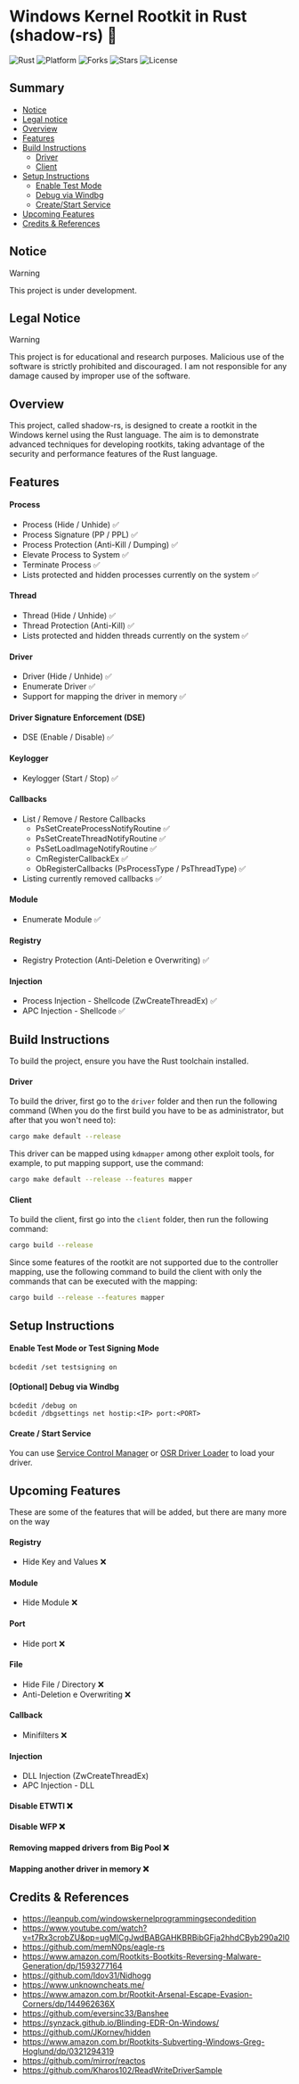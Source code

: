 # Windows Kernel Rootkit in Rust (shadow-rs) 🦀

![Rust](https://img.shields.io/badge/made%20with-Rust-red)
![Platform](https://img.shields.io/badge/platform-windows-blueviolet)
![Forks](https://img.shields.io/github/forks/joaoviictorti/shadow-rs)
![Stars](https://img.shields.io/github/stars/joaoviictorti/shadow-rs)
![License](https://img.shields.io/github/license/joaoviictorti/shadow-rs)

## Summary

* [Notice](#notice)
* [Legal notice](#legal-notice)
* [Overview](#overview)
* [Features](#contents)
* [Build Instructions](#build-instructions)
  * [Driver](#driver)
  * [Client](#client)
* [Setup Instructions](#setup-instructions)
  * [Enable Test Mode](#enable-test-mode)
  * [Debug via Windbg](#debug-via-windbg)
  * [Create/Start Service](#createstart-service)
* [Upcoming Features](#upcoming-Features)
* [Credits & References](#credits--references)

## Notice

> [!WARNING]
> This project is under development.

## Legal Notice

> [!WARNING]  
> This project is for educational and research purposes. Malicious use of the software is strictly prohibited and discouraged. I am not responsible for any damage caused by improper use of the software.

## Overview

This project, called shadow-rs, is designed to create a rootkit in the Windows kernel using the Rust language. The aim is to demonstrate advanced techniques for developing rootkits, taking advantage of the security and performance features of the Rust language.
## Features
 
#### Process
- Process (Hide / Unhide) ✅
- Process Signature (PP / PPL) ✅
- Process Protection (Anti-Kill / Dumping) ✅
- Elevate Process to System ✅
- Terminate Process ✅
- Lists protected and hidden processes currently on the system ✅

#### Thread
- Thread (Hide / Unhide) ✅
- Thread Protection (Anti-Kill) ✅
- Lists protected and hidden threads currently on the system ✅
 
#### Driver
- Driver (Hide / Unhide) ✅
- Enumerate Driver ✅
- Support for mapping the driver in memory ✅
 
#### Driver Signature Enforcement (DSE)
- DSE (Enable / Disable) ✅
 
#### Keylogger
- Keylogger (Start / Stop) ✅
 
#### Callbacks
- List / Remove / Restore Callbacks 
  - PsSetCreateProcessNotifyRoutine ✅
  - PsSetCreateThreadNotifyRoutine ✅
  - PsSetLoadImageNotifyRoutine ✅
  - CmRegisterCallbackEx  ✅
  - ObRegisterCallbacks (PsProcessType / PsThreadType) ✅
- Listing currently removed callbacks ✅

#### Module
- Enumerate Module ✅

#### Registry
- Registry Protection (Anti-Deletion e Overwriting) ✅

#### Injection
- Process Injection - Shellcode (ZwCreateThreadEx) ✅
- APC Injection - Shellcode ✅


## Build Instructions

To build the project, ensure you have the Rust toolchain installed. 

#### Driver
To build the driver, first go to the `driver` folder and then run the following command (When you do the first build you have to be as administrator, but after that you won't need to):
```sh
cargo make default --release
```

This driver can be mapped using `kdmapper` among other exploit tools, for example, to put mapping support, use the command:
```sh
cargo make default --release --features mapper
```

#### Client
To build the client, first go into the `client` folder, then run the following command:
```sh
cargo build --release
```

Since some features of the rootkit are not supported due to the controller mapping, use the following command to build the client with only the commands that can be executed with the mapping:
```sh
cargo build --release --features mapper
```

## Setup Instructions

#### Enable Test Mode or Test Signing Mode 

```
bcdedit /set testsigning on
```

#### [Optional] Debug via Windbg

```
bcdedit /debug on
bcdedit /dbgsettings net hostip:<IP> port:<PORT>
```

#### Create / Start Service

You can use [Service Control Manager](https://docs.microsoft.com/en-us/windows/win32/services/service-control-manager) or [OSR Driver Loader](https://www.osronline.com/article.cfm%5Earticle=157.htm) to load your driver.

## Upcoming Features

These are some of the features that will be added, but there are many more on the way

#### Registry
- Hide Key and Values ❌

#### Module
- Hide Module ❌
 
#### Port
- Hide port ❌

#### File
- Hide File / Directory ❌
- Anti-Deletion e Overwriting ❌

#### Callback
- Minifilters ❌

#### Injection
- DLL Injection (ZwCreateThreadEx)
- APC Injection - DLL

#### Disable ETWTI ❌

#### Disable WFP  ❌

#### Removing mapped drivers from Big Pool ❌

#### Mapping another driver in memory ❌

## Credits & References
- https://leanpub.com/windowskernelprogrammingsecondedition
- https://www.youtube.com/watch?v=t7Rx3crobZU&pp=ugMICgJwdBABGAHKBRBibGFja2hhdCByb290a2l0
- https://github.com/memN0ps/eagle-rs
- https://www.amazon.com/Rootkits-Bootkits-Reversing-Malware-Generation/dp/1593277164
- https://github.com/Idov31/Nidhogg
- https://www.unknowncheats.me/
- https://www.amazon.com.br/Rootkit-Arsenal-Escape-Evasion-Corners/dp/144962636X
- https://github.com/eversinc33/Banshee
- https://synzack.github.io/Blinding-EDR-On-Windows/
- https://github.com/JKornev/hidden
- https://www.amazon.com.br/Rootkits-Subverting-Windows-Greg-Hoglund/dp/0321294319
- https://github.com/mirror/reactos
- https://github.com/Kharos102/ReadWriteDriverSample